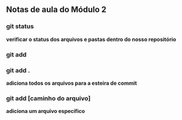 ## Notas de aula do Módulo 2

### git status 
**verificar o status dos arquivos e pastas dentro do nosso repositório**

### git add
### git add .
**adiciona todos os arquivos para a esteira de commit**

### git add [caminho do arquivo]
**adiciona um arquivo específico**

